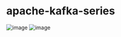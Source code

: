 # apache-kafka-series
![image](https://user-images.githubusercontent.com/48540484/99150182-833e7300-2671-11eb-9ecc-85409b78a017.png)
![image](https://user-images.githubusercontent.com/48540484/99150200-96e9d980-2671-11eb-8683-090a77cc6da0.png)
